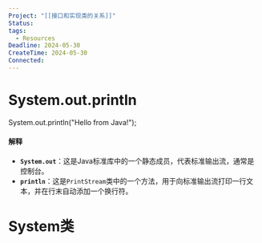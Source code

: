 ```yaml
---
Project: "[[接口和实现类的关系]]"
Status: 
tags:
  - Resources
Deadline: 2024-05-30
CreateTime: 2024-05-30
Connected: 
---
```


# System.out.println
System.out.println("Hello from Java!");
#### 解释

- **`System.out`**：这是Java标准库中的一个静态成员，代表标准输出流，通常是控制台。
- **`println`**：这是`PrintStream`类中的一个方法，用于向标准输出流打印一行文本，并在行末自动添加一个换行符。

# System类
